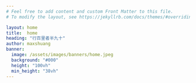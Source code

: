 ```yaml
---
# Feel free to add content and custom Front Matter to this file.
# To modify the layout, see https://jekyllrb.com/docs/themes/#overriding-theme-defaults

layout: home
title:  home
heading: "行百里者半九十"
author: maxshuang
banner:
  image: /assets/images/banners/home.jpeg  
  background: "#000"
  height: "100vh"
  min_height: "38vh"
---
```

